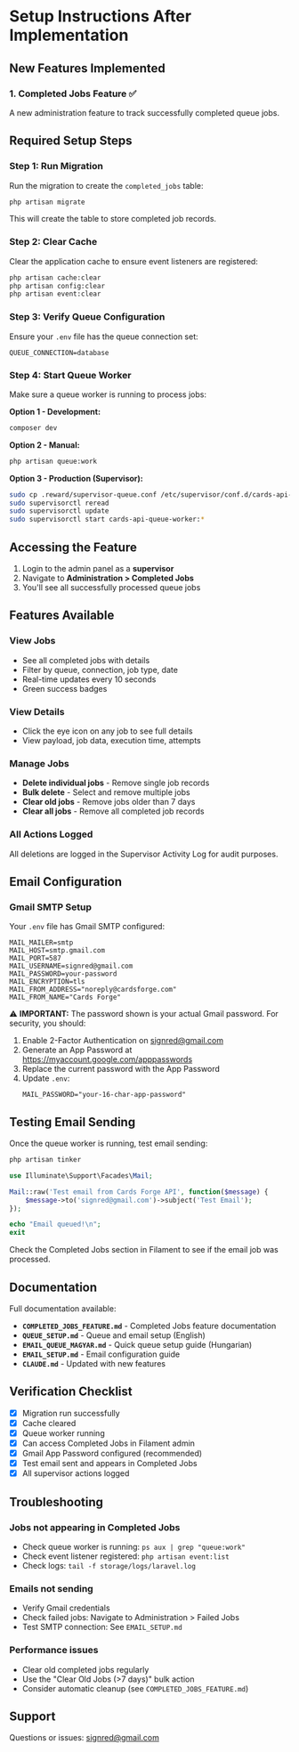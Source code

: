 # Setup Instructions After Implementation

## New Features Implemented

### 1. Completed Jobs Feature ✅

A new administration feature to track successfully completed queue jobs.

## Required Setup Steps

### Step 1: Run Migration

Run the migration to create the `completed_jobs` table:

```bash
php artisan migrate
```

This will create the table to store completed job records.

### Step 2: Clear Cache

Clear the application cache to ensure event listeners are registered:

```bash
php artisan cache:clear
php artisan config:clear
php artisan event:clear
```

### Step 3: Verify Queue Configuration

Ensure your `.env` file has the queue connection set:

```env
QUEUE_CONNECTION=database
```

### Step 4: Start Queue Worker

Make sure a queue worker is running to process jobs:

**Option 1 - Development:**
```bash
composer dev
```

**Option 2 - Manual:**
```bash
php artisan queue:work
```

**Option 3 - Production (Supervisor):**
```bash
sudo cp .reward/supervisor-queue.conf /etc/supervisor/conf.d/cards-api-queue.conf
sudo supervisorctl reread
sudo supervisorctl update
sudo supervisorctl start cards-api-queue-worker:*
```

## Accessing the Feature

1. Login to the admin panel as a **supervisor**
2. Navigate to **Administration > Completed Jobs**
3. You'll see all successfully processed queue jobs

## Features Available

### View Jobs
- See all completed jobs with details
- Filter by queue, connection, job type, date
- Real-time updates every 10 seconds
- Green success badges

### View Details
- Click the eye icon on any job to see full details
- View payload, job data, execution time, attempts

### Manage Jobs
- **Delete individual jobs** - Remove single job records
- **Bulk delete** - Select and remove multiple jobs
- **Clear old jobs** - Remove jobs older than 7 days
- **Clear all jobs** - Remove all completed job records

### All Actions Logged
All deletions are logged in the Supervisor Activity Log for audit purposes.

## Email Configuration

### Gmail SMTP Setup

Your `.env` file has Gmail SMTP configured:

```env
MAIL_MAILER=smtp
MAIL_HOST=smtp.gmail.com
MAIL_PORT=587
MAIL_USERNAME=signred@gmail.com
MAIL_PASSWORD=your-password
MAIL_ENCRYPTION=tls
MAIL_FROM_ADDRESS="noreply@cardsforge.com"
MAIL_FROM_NAME="Cards Forge"
```

⚠️ **IMPORTANT:** The password shown is your actual Gmail password. For security, you should:

1. Enable 2-Factor Authentication on signred@gmail.com
2. Generate an App Password at https://myaccount.google.com/apppasswords
3. Replace the current password with the App Password
4. Update `.env`:
   ```env
   MAIL_PASSWORD="your-16-char-app-password"
   ```

## Testing Email Sending

Once the queue worker is running, test email sending:

```bash
php artisan tinker
```

```php
use Illuminate\Support\Facades\Mail;

Mail::raw('Test email from Cards Forge API', function($message) {
    $message->to('signred@gmail.com')->subject('Test Email');
});

echo "Email queued!\n";
exit
```

Check the Completed Jobs section in Filament to see if the email job was processed.

## Documentation

Full documentation available:

- **`COMPLETED_JOBS_FEATURE.md`** - Completed Jobs feature documentation
- **`QUEUE_SETUP.md`** - Queue and email setup (English)
- **`EMAIL_QUEUE_MAGYAR.md`** - Quick queue setup guide (Hungarian)
- **`EMAIL_SETUP.md`** - Email configuration guide
- **`CLAUDE.md`** - Updated with new features

## Verification Checklist

- [x] Migration run successfully
- [x] Cache cleared
- [x] Queue worker running
- [x] Can access Completed Jobs in Filament admin
- [x] Gmail App Password configured (recommended)
- [x] Test email sent and appears in Completed Jobs
- [x] All supervisor actions logged

## Troubleshooting

### Jobs not appearing in Completed Jobs
- Check queue worker is running: `ps aux | grep "queue:work"`
- Check event listener registered: `php artisan event:list`
- Check logs: `tail -f storage/logs/laravel.log`

### Emails not sending
- Verify Gmail credentials
- Check failed jobs: Navigate to Administration > Failed Jobs
- Test SMTP connection: See `EMAIL_SETUP.md`

### Performance issues
- Clear old completed jobs regularly
- Use the "Clear Old Jobs (>7 days)" bulk action
- Consider automatic cleanup (see `COMPLETED_JOBS_FEATURE.md`)

## Support

Questions or issues: signred@gmail.com
